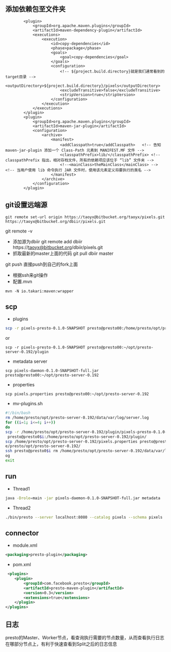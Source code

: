 ## 添加依赖包至文件夹
<!-- 把jar复制到target目录下的lib目录下 -->
            <plugin>
                <groupId>org.apache.maven.plugins</groupId>
                <artifactId>maven-dependency-plugin</artifactId>
                <executions>
                    <execution>
                        <id>copy-dependencies</id>
                        <phase>package</phase>
                        <goals>
                            <goal>copy-dependencies</goal>
                        </goals>
                        <configuration>
                            <!-- ${project.build.directory}就是我们通常看到的target目录 -->
                            <outputDirectory>${project.build.directory}/pixels</outputDirectory>
                            <excludeTransitive>false</excludeTransitive>
                            <stripVersion>true</stripVersion>
                        </configuration>
                    </execution>
                </executions>
            </plugin>
            <plugin>
                <groupId>org.apache.maven.plugins</groupId>
                <artifactId>maven-jar-plugin</artifactId>
                <configuration>
                    <archive>
                        <manifest>
                            <addClasspath>true</addClasspath>   <!-- 告知 maven-jar-plugin 添加一个 Class-Path 元素到 MANIFEST.MF 文件 -->
                            <classpathPrefix>lib/</classpathPrefix> <!-- classpathPrefix 指出，相对存档文件，所有的依赖项应该位于 “lib” 文件夹 -->
                            <!--<mainClass>theMainClass</mainClass> --> <!-- 当用户使用 lib 命令执行 JAR 文件时，使用该元素定义将要执行的类名 -->
                        </manifest>
                    </archive>
                </configuration>
            </plugin>

## git设置远端源

```
git remote set-url origin https://taoyx@bitbucket.org/taoyx/pixels.git https://taoyx@bitbucket.org/dbiir/pixels.git
```

git remote -v
- 添加源为dbiir
git remote add dbiir https://taoyx@bitbucket.org/dbiir/pixels.git 
- 抓取最新的master上面的代码
git pull dbiir master

git push 直接push到自己的fork上面

- 根据ssh来git操作
- 配置.mvn
```
mvn -N io.takari:maven:wrapper
```

## scp
- plugins
```sh
scp -r pixels-presto-0.1.0-SNAPSHOT presto@presto00:/home/presto/opt/presto-server-0.192/plugin
```
or
```
scp -r pixels-presto-0.1.0-SNAPSHOT presto@presto00:~/opt/presto-server-0.192/plugin
```

- metadata server
```
scp pixels-daemon-0.1.0-SNAPSHOT-full.jar presto@presto00:~/opt/presto-server-0.192
```
- properties
```
scp pixels.properties presto@presto00:~/opt/presto-server-0.192
```
- mv-plugins.sh
```sh
#!/bin/bash
rm /home/presto/opt/presto-server-0.192/data/var/log/server.log
for ((i=1; i<=4; i++))
do
scp -r /home/presto/opt/presto-server-0.192/plugin/pixels-presto-0.1.0-SNAPSHOT/
 presto@presto0$i:/home/presto/opt/presto-server-0.192/plugin/  
scp /home/presto/opt/presto-server-0.192/pixels.properties presto@presto0$i:/hom
e/presto/opt/presto-server-0.192/
ssh presto@presto0$i rm /home/presto/opt/presto-server-0.192/data/var/log/server.l
og
exit
```

## run
- Thread1
```sh
java -Drole=main -jar pixels-daemon-0.1.0-SNAPSHOT-full.jar metadata
```
- Thread2
```sh
./bin/presto --server localhost:8080 --catalog pixels --schema pixels 
```

## connector
- module.xml
```xml
<packaging>presto-plugin</packaging>
```
- pom.xml
```xml
 <plugins>
    <plugin>
        <groupId>com.facebook.presto</groupId>
        <artifactId>presto-maven-plugin</artifactId>
        <version>0.3</version>
        <extensions>true</extensions>
    </plugin>
</plugins>
```

## 日志
presto的Master、Worker节点，看查询执行需要的节点数量，从而查看执行日志在哪部分节点上，有利于快速查看到Split之后的日志信息